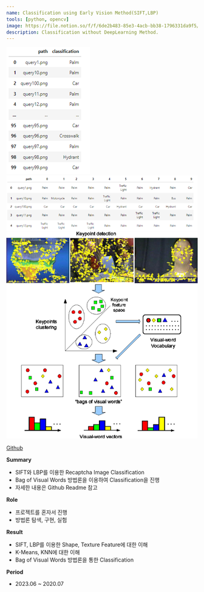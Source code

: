 ```yaml
---
name: Classification using Early Vision Method(SIFT,LBP)
tools: [python, opencv]
image: https://file.notion.so/f/f/6de2b483-85e3-4acb-bb38-1796331da9f5/f7453c2f-d93b-4584-aa82-afc3c996beaf/Untitled.png?id=03b0b78a-a72e-424a-9703-a12270447d16&table=block&spaceId=6de2b483-85e3-4acb-bb38-1796331da9f5&expirationTimestamp=1712484000000&signature=_sPXcqdS5QvbfxXQOhPJPqzjib5-J1Y0oAyHShXT74Q&downloadName=Untitled.png
description: Classification without DeepLearning Method.
---
```

![Untitled](../pdf/classification1.png)
![Untitled](../pdf/classification2.png)
![Untitled](../pdf/bag_of_word.png)

[Github](https://github.com/Pulyong/Early_Vision_Project/tree/main/Image_Classification)

**Summary**

- SIFT와 LBP를 이용한 Recaptcha Image Classification
- Bag of Visual Words 방법론을 이용하여 Classification을 진행
- 자세한 내용은 Github Readme 참고

**Role**

- 프로젝트를 혼자서 진행
- 방법론 탐색, 구현, 실험

**Result**

- SIFT, LBP를 이용한 Shape, Texture Feature에 대한 이해
- K-Means, KNN에 대한 이해
- Bag of Visual Words 방법론을 통한 Classification

**Period**

- 2023.06 ~ 2020.07